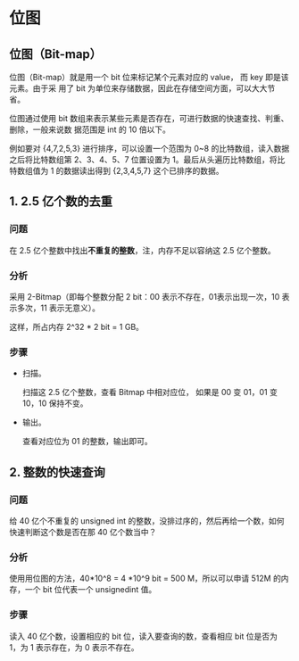 # 位图

## 位图（Bit-map）

位图（Bit-map）就是用一个 bit 位来标记某个元素对应的 value， 而 key 即是该元素。由于采 用了 bit 为单位来存储数据，因此在存储空间方面，可以大大节省。

位图通过使用 bit 数组来表示某些元素是否存在，可进行数据的快速查找、判重、删除，一般来说数 据范围是 int 的 10 倍以下。

例如要对 {4,7,2,5,3} 进行排序，可以设置一个范围为 0~8 的比特数组，读入数据之后将比特数组第 2、3、4、5、7 位置设置为 1。最后从头遍历比特数组，将比特数组值为 1 的数据读出得到 {2,3,4,5,7} 这个已排序的数据。

## 1. 2.5 亿个数的去重

### 问题

在 2.5 亿个整数中找出**不重复的整数**，注，内存不足以容纳这 2.5 亿个整数。

### 分析

采用 2-Bitmap（即每个整数分配 2 bit：00 表示不存在，01表示出现一次，10 表示多次，11 表示无意义）。

这样，所占内存 2^32 * 2 bit = 1 GB。

### 步骤

- 扫描。

  扫描这 2.5 亿个整数，查看 Bitmap 中相对应位， 如果是 00 变 01，01 变 10，10 保持不变。

- 输出。

  查看对应位为 01 的整数，输出即可。



## 2.  整数的快速查询

### 问题

给 40 亿个不重复的 unsigned int 的整数，没排过序的，然后再给一个数，如何快速判断这个数是否在那 40 亿个数当中？

### 分析

使用用位图的方法，40*10^8 = 4 *10^9 bit = 500 M，所以可以申请 512M 的内存，一个 bit 位代表一个 unsignedint 值。

### 步骤

读入 40 亿个数，设置相应的 bit 位，读入要查询的数，查看相应 bit 位是否为 1，为 1 表示存在，为 0 表示不存在。
